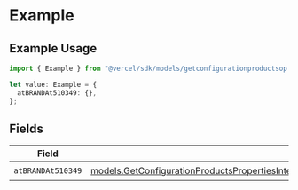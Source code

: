 # Example

## Example Usage

```typescript
import { Example } from "@vercel/sdk/models/getconfigurationproductsop.js";

let value: Example = {
  atBRANDAt510349: {},
};
```

## Fields

| Field                                                                                                                                                                                                                                                                        | Type                                                                                                                                                                                                                                                                         | Required                                                                                                                                                                                                                                                                     | Description                                                                                                                                                                                                                                                                  |
| ---------------------------------------------------------------------------------------------------------------------------------------------------------------------------------------------------------------------------------------------------------------------------- | ---------------------------------------------------------------------------------------------------------------------------------------------------------------------------------------------------------------------------------------------------------------------------- | ---------------------------------------------------------------------------------------------------------------------------------------------------------------------------------------------------------------------------------------------------------------------------- | ---------------------------------------------------------------------------------------------------------------------------------------------------------------------------------------------------------------------------------------------------------------------------- |
| `atBRANDAt510349`                                                                                                                                                                                                                                                            | [models.GetConfigurationProductsPropertiesIntegrationsResponse200ApplicationJSONResponseBodyProductsMetadataSchema8AtBRANDAt510349](../models/getconfigurationproductspropertiesintegrationsresponse200applicationjsonresponsebodyproductsmetadataschema8atbrandat510349.md) | :heavy_check_mark:                                                                                                                                                                                                                                                           | N/A                                                                                                                                                                                                                                                                          |